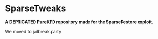 # SparseTweaks
**A DEPRICATED [PureKFD](https://github.com/Lrdsnow/PureKFD) repository made for the SparseRestore exploit.**

We moved to jailbreak.party
